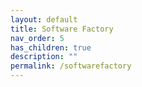 ```yaml
---
layout: default
title: Software Factory
nav_order: 5
has_children: true
description: ""
permalink: /softwarefactory
---
```

